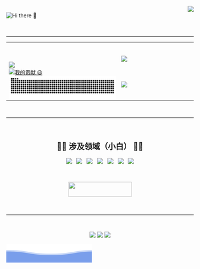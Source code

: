 <!--# Hi there 👋-->
<p align="center">
    <img src="https://weather-icon.journeyad.repl.co/@hunan?v=1" align="right"><br>
    <img src="https://readme-typing-svg.herokuapp.com?font=Microsoft+Yahei&size=40&color=38C2FFFF&vCenter=true&lines=Hi+there+%F0%9F%91%8B" 
       alt="Hi there 👋" align="left"/>
<br>
<br>
<br>
</p>

---



<table align="center">
<tr>
<!--功勋墙-->
<td width="60%" border="none">
  <a href="https://github.com/xiaoji235">
    <img src="https://github-readme-stats.vercel.app/api?username=xiaoji235&theme=gruvbox&show_icons=true" style="max-width: 100%;display: flex;float: left;margin-top: 50px;"/>
<br>
<br>
<br>
<br>
<!--### 我的贡献 😃-->
    <img src="https://readme-typing-svg.herokuapp.com?font=Microsoft+Yahei&size=30&color=2C974B&vCenter=true&lines=%E6%88%91%E7%9A%84%E8%B4%A1%E7%8C%AE+%F0%9F%98%83" 
       alt="我的贡献 😃" />
<!--贪吃蛇-->   
    <a href="https://github.com/marketplace/actions/generate-snake-game-from-github-contribution-grid">
    <img src="https://raw.githubusercontent.com/xiaoji235/xiaoji235/output/github-contribution-grid-snake.svg" align="center" alt="Contribution eating Snake" />
    </a>
</td>
 
 
 <!--ralsei-->
 <td width="40%">
 <img src="https://dl.img.timecdn.cn/2022/01/25/ralsei.gif!h.webp" align="center" width="300px"/>
<br>
<br>
<br>
<br>
 <!--计数牌-->
<a href="https://b23.tv/baqD8N8">
<img src="https://stats.justsong.cn/api/bilibili/?id=420259074" align="center"></a>
 </td>
</tr>
</table>
<br>


---
<br>
<h2 align="center">
  👨‍💻   涉及领域（小白）  👨‍💻
 </h2>
 <p align="center">
<a href="#"/><img src="https://cdn.jsdelivr.net/gh/devicons/devicon/icons/photoshop/photoshop-plain.svg" width="40"/></a>&nbsp;&nbsp;
<a href="#"/><img src="https://cdn.jsdelivr.net/gh/devicons/devicon/icons/raspberrypi/raspberrypi-original.svg" width="40"/></a>&nbsp;&nbsp;
<a href="#"/><img src="https://cdn.jsdelivr.net/gh/devicons/devicon/icons/css3/css3-original.svg" width="40"/></a>&nbsp;&nbsp;
<a href="#"/><img src="https://cdn.jsdelivr.net/gh/devicons/devicon/icons/chrome/chrome-original.svg" width="40"/></a>&nbsp;&nbsp;
<a href="#"/><img src="https://cdn.jsdelivr.net/gh/devicons/devicon/icons/windows8/windows8-original.svg" width="40"/></a>&nbsp;&nbsp;
<a href="#"/><img src="https://cdn.jsdelivr.net/gh/devicons/devicon/icons/github/github-original.svg" width="40"/></a>&nbsp;&nbsp;
<a href="#"/><img src="https://cdn.jsdelivr.net/gh/devicons/devicon/icons/wordpress/wordpress-original.svg" width="40"/></a>
</p>
<br>
<!--前往主页-->
<p align="center"> 
<a href="https://xiaoji235.github.io"/><img src="https://img.shields.io/badge/%E5%89%8D%E5%BE%80%E6%88%91%E7%9A%84%E4%B8%BB%E9%A1%B5-000?style=for-the-badge&logo=ghost&logoColor=yellow" width="170px" height="40px"/></a>
</p>
<br>

---
<br>
<!--计数君-->
<p align="center"> 
<img src="https://readme-typing-svg.herokuapp.com/?font=microsoft+yahei&size=30&center=true&vCenter=true&width=180&height=33&lines=%E6%82%A8%E6%98%AF%E8%BF%99%E9%87%8C%E7%9A%84%E7%AC%AC" style="max-width: 100%;">
  <img src="https://profile-counter.glitch.me/xiaoji235/count.svg" />
    <img src="https://readme-typing-svg.herokuapp.com/?font=microsoft+yahei&size=30&center=true&vCenter=true&width=230&height=33&lines=%E4%BD%8DGuest%EF%BC%81%E6%AC%A2%E8%BF%8E%EF%BC%81" style="max-width: 100%;">
</p>
  
![buttom wave](https://github.com/xiaoji235/xiaoji235/blob/main/wave.svg?raw=true)
